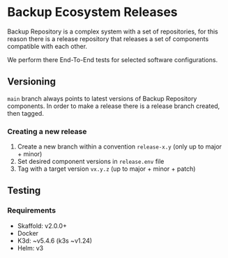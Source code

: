 Backup Ecosystem Releases
=========================

Backup Repository is a complex system with a set of repositories, for this reason there is a release repository that releases a set of components compatible with each other.

We perform there End-To-End tests for selected software configurations.

Versioning
----------

`main` branch always points to latest versions of Backup Repository components.
In order to make a release there is a release branch created, then tagged.

### Creating a new release

1. Create a new branch within a convention `release-x.y` (only up to major + minor)
2. Set desired component versions in `release.env` file
3. Tag with a target version `vx.y.z` (up to major + minor + patch)

Testing
-------

### Requirements

- Skaffold: v2.0.0+
- Docker
- K3d: ~v5.4.6 (k3s ~v1.24)
- Helm: v3
